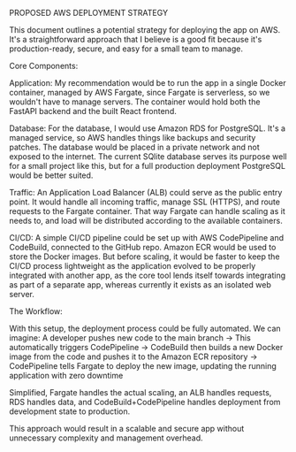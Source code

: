 PROPOSED AWS DEPLOYMENT STRATEGY

This document outlines a potential strategy for deploying the app on AWS. It's a straightforward approach that I believe is a good fit because it's production-ready, secure, and easy for a small team to manage.

Core Components:

Application: My recommendation would be to run the app in a single Docker container, managed by AWS Fargate, since Fargate is serverless, so we wouldn't have to manage servers. The container would hold both the FastAPI backend and the built React frontend. 

Database: For the database, I would use Amazon RDS for PostgreSQL. It's a managed service, so AWS handles things like backups and security patches. The database would be placed in a private network and not exposed to the internet. The current SQlite database serves its purpose well for a small project like this, but for a full production deployment PostgreSQL would be better suited. 

Traffic: An Application Load Balancer (ALB) could serve as the public entry point. It would handle all incoming traffic, manage SSL (HTTPS), and route requests to the Fargate container. That way Fargate can handle scaling as it needs to, and load will be distributed according to the available containers. 

CI/CD: A simple CI/CD pipeline could be set up with AWS CodePipeline and CodeBuild, connected to the GitHub repo. Amazon ECR would be used to store the Docker images. But before scaling, it would be faster to keep the CI/CD process lightweight as the application evolved to be properly integrated with another app, as the core tool lends itself towards integrating as part of a separate app, whereas currently it exists as an isolated web server. 

The Workflow:

With this setup, the deployment process could be fully automated. We can imagine: 
A developer pushes new code to the main branch
-> This automatically triggers CodePipeline
-> CodeBuild then builds a new Docker image from the code and pushes it to the Amazon ECR repository
-> CodePipeline tells Fargate to deploy the new image, updating the running application with zero downtime

Simplified, Fargate handles the actual scaling, an ALB handles requests, RDS handles data, and CodeBuild+CodePipeline handles deployment from development state to production. 

This approach would result in a scalable and secure app without unnecessary complexity and management overhead. 
